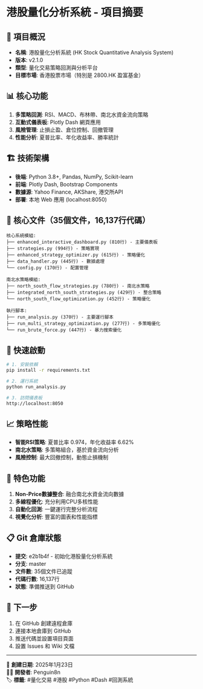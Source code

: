 # 港股量化分析系統 - 項目摘要

## 🎯 項目概況
- **名稱**: 港股量化分析系統 (HK Stock Quantitative Analysis System)
- **版本**: v2.1.0
- **類型**: 量化交易策略回測與分析平台
- **目標市場**: 香港股票市場（特別是 2800.HK 盈富基金）

## 📊 核心功能
1. **多策略回測**: RSI、MACD、布林帶、南北水資金流向策略
2. **互動式儀表板**: Plotly Dash 網頁應用
3. **風險管理**: 止損止盈、倉位控制、回撤管理
4. **性能分析**: 夏普比率、年化收益率、勝率統計

## 🏗️ 技術架構
- **後端**: Python 3.8+, Pandas, NumPy, Scikit-learn
- **前端**: Plotly Dash, Bootstrap Components
- **數據源**: Yahoo Finance, AKShare, 港交所API
- **部署**: 本地 Web 應用 (localhost:8050)

## 📁 核心文件（35個文件，16,137行代碼）
```
核心系統模組:
├── enhanced_interactive_dashboard.py (810行) - 主要儀表板
├── strategies.py (994行) - 策略實現
├── enhanced_strategy_optimizer.py (615行) - 策略優化
├── data_handler.py (445行) - 數據處理
└── config.py (170行) - 配置管理

南北水策略模組:
├── north_south_flow_strategies.py (780行) - 南北水策略
├── integrated_north_south_strategies.py (429行) - 整合策略
└── north_south_flow_optimization.py (452行) - 策略優化

執行腳本:
├── run_analysis.py (370行) - 主要運行腳本
├── run_multi_strategy_optimization.py (277行) - 多策略優化
└── run_brute_force.py (447行) - 暴力搜索優化
```

## 🚀 快速啟動
```bash
# 1. 安裝依賴
pip install -r requirements.txt

# 2. 運行系統
python run_analysis.py

# 3. 訪問儀表板
http://localhost:8050
```

## 📈 策略性能
- **智能RSI策略**: 夏普比率 0.974，年化收益率 6.62%
- **南北水策略**: 多策略組合，基於資金流向分析
- **風險控制**: 最大回撤控制，動態止損機制

## 🎨 特色功能
1. **Non-Price數據整合**: 融合南北水資金流向數據
2. **多線程優化**: 充分利用CPU多核性能
3. **自動化回測**: 一鍵運行完整分析流程
4. **視覺化分析**: 豐富的圖表和性能指標

## 📋 Git 倉庫狀態
- **提交**: e2b1b4f - 初始化港股量化分析系統
- **分支**: master
- **文件數**: 35個文件已追蹤
- **代碼行數**: 16,137行
- **狀態**: 準備推送到 GitHub

## 🔗 下一步
1. 在 GitHub 創建遠程倉庫
2. 連接本地倉庫到 GitHub
3. 推送代碼並設置項目頁面
4. 設置 Issues 和 Wiki 文檔

---
📅 **創建日期**: 2025年1月23日  
👨‍💻 **開發者**: Penguin8n  
🏷️ **標籤**: #量化交易 #港股 #Python #Dash #回測系統 